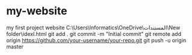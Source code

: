 # my-website
my first project website
C:\Users\Informatics\OneDrive\المستندات\New folder\idexl.html
git add .
git commit -m "Initial commit"
git remote add origin https://github.com/your-username/your-repo.git
git push -u origin master
